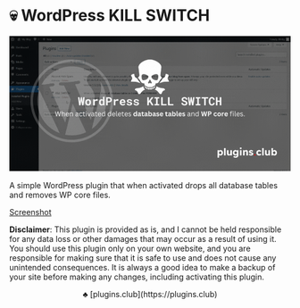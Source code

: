 # 💀 WordPress KILL SWITCH

![WordPress KILL SWITCH](screenshots/WordPress-KILL-SWITCH-Plugin-plugins.club_.gif)

A simple WordPress plugin that when activated drops all database tables and removes WP core files.


[Screenshot](screenshots/wp-kill-switch.gif)


**Disclaimer**: This plugin is provided as is, and I cannot be held responsible for any data loss or other damages that may occur as a result of using it. You should use this plugin only on your own website, and you are responsible for making sure that it is safe to use and does not cause any unintended consequences. It is always a good idea to make a backup of your site before making any changes, including activating this plugin.

<p align="center">
♣️ [plugins.club](https://plugins.club)
</p>
